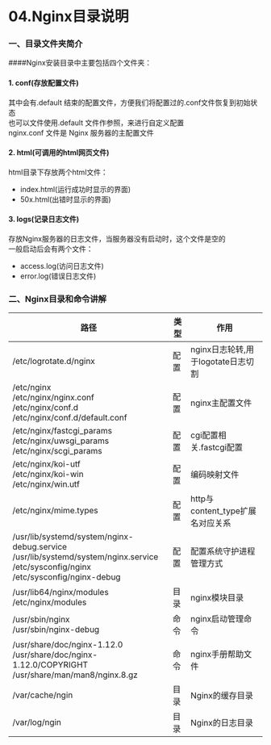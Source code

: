 04.Nginx目录说明
====
### 一、目录文件夹简介
####Nginx安装目录中主要包括四个文件夹：  
#### 1. conf(存放配置文件)
其中会有.default 结束的配置文件，方便我们将配置过的.conf文件恢复到初始状态    
也可以文件使用.default 文件作参照，来进行自定义配置  
nginx.conf 文件是 Nginx 服务器的主配置文件  

#### 2. html(可调用的html网页文件)
html目录下存放两个html文件：  
+ index.html(运行成功时显示的界面)  
+ 50x.html(出错时显示的界面)

#### 3. logs(记录日志文件)  
存放Nginx服务器的日志文件，当服务器没有启动时，这个文件是空的  
一般启动后会有两个文件：  
+ access.log(访问日志文件)  
+ error.log(错误日志文件)  

### 二、Nginx目录和命令讲解
路径 | 类型 | 作用
------ | -------- | --------
/etc/logrotate.d/nginx | 配置 | nginx日志轮转,用于logotate日志切割
/etc/nginx<br>/etc/nginx/nginx.conf<br>/etc/nginx/conf.d<br>/etc/nginx/conf.d/default.conf  | 配置 | nginx主配置文件
/etc/nginx/fastcgi_params<br>/etc/nginx/uwsgi_params<br>/etc/nginx/scgi_params | 配置 | cgi配置相关.fastcgi配置
/etc/nginx/koi-utf<br>/etc/nginx/koi-win<br>/etc/nginx/win.utf | 配置 | 编码映射文件
/etc/nginx/mime.types | 配置 | http与content_type扩展名对应关系
/usr/lib/systemd/system/nginx-debug.service<br>/usr/lib/systemd/system/nginx.service<br>/etc/sysconfig/nginx<br>/etc/sysconfig/nginx-debug | 配置 | 配置系统守护进程管理方式
/usr/lib64/nginx/modules<br>/etc/nginx/modules | 目录 | nginx模块目录
/usr/sbin/nginx<br>/usr/sbin/nginx-debug | 命令 | nginx启动管理命令
/usr/share/doc/nginx-1.12.0<br>/usr/share/doc/nginx-1.12.0/COPYRIGHT<br>/usr/share/man/man8/nginx.8.gz | 命令 | nginx手册帮助文件
/var/cache/ngin | 目录 | Nginx的缓存目录
/var/log/ngin | 目录 | Nginx的日志目录
